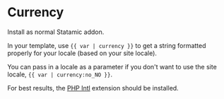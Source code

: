 # Currency

Install as normal Statamic addon.

In your template, use `{{ var | currency }}` to get a string formatted properly for your locale (based on your site locale).

You can pass in a locale as a parameter if you don't want to use the site locale, `{{ var | currency:no_NO }}`.

For best results, the [PHP Intl](https://secure.php.net/manual/en/book.intl.php) extension should be installed.
